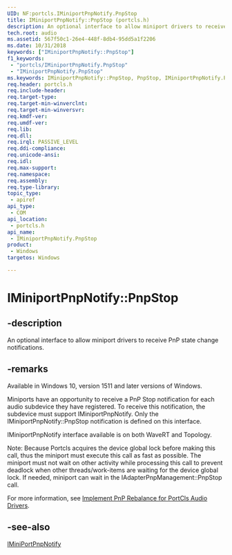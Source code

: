 ```yaml
---
UID: NF:portcls.IMiniportPnpNotify.PnpStop
title: IMiniportPnpNotify::PnpStop (portcls.h)
description: An optional interface to allow miniport drivers to receive PnP state change notifications.
tech.root: audio
ms.assetid: 567f50c1-26e4-448f-8db4-95dd5a1f2206
ms.date: 10/31/2018 
keywords: ["IMiniportPnpNotify::PnpStop"]
f1_keywords:
 - "portcls/IMiniportPnpNotify.PnpStop"
 - "IMiniportPnpNotify.PnpStop"
ms.keywords: IMiniportPnpNotify::PnpStop, PnpStop, IMiniportPnpNotify.PnpStop, IMiniportPnpNotify::PnpStop, IMiniportPnpNotify.PnpStop
req.header: portcls.h
req.include-header:
req.target-type:
req.target-min-winverclnt:
req.target-min-winversvr:
req.kmdf-ver:
req.umdf-ver:
req.lib:
req.dll:
req.irql: PASSIVE_LEVEL
req.ddi-compliance:
req.unicode-ansi:
req.idl:
req.max-support:
req.namespace:
req.assembly:
req.type-library: 
topic_type: 
 - apiref
api_type: 
 - COM
api_location: 
 - portcls.h
api_name: 
 - IMiniportPnpNotify.PnpStop
product: 
 - Windows
targetos: Windows

---
```


# IMiniportPnpNotify::PnpStop


## -description

An optional interface to allow miniport drivers to receive PnP state change notifications.

## -remarks
Available in Windows 10, version 1511 and later versions of Windows. 

Miniports have an opportunity to receive a PnP Stop notification for each audio subdevice they have registered. To receive this notification, the subdevice must support IMiniportPnpNotify. Only the IMiniportPnpNotify::PnpStop notification is defined on this interface.

IMiniportPnpNotify interface available is on both WaveRT and Topology.

Note:  Because Portcls acquires the device global lock before making this call, thus the miniport must execute this call as fast as possible. The miniport must not wait on other activity while processing this call to prevent deadlock when other threads/work-items are waiting for the device global lock. If needed, miniport can wait in the IAdapterPnpManagement::PnpStop call.
 
For more information, see [Implement PnP Rebalance for PortCls Audio Drivers](https://docs.microsoft.com/windows-hardware/drivers/audio/implement-pnp-rebalance-for-portcls-audio-drivers).

## -see-also

[IMiniPortPnpNotify](nn-portcls-iminiportpnpnotify.md)
